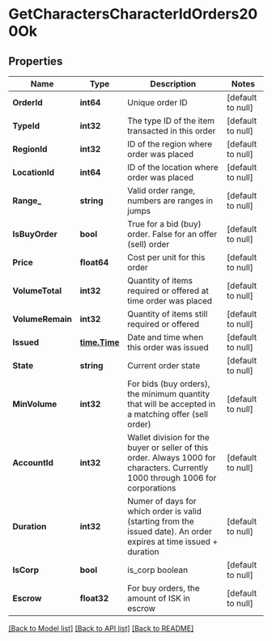 # GetCharactersCharacterIdOrders200Ok

## Properties
Name | Type | Description | Notes
------------ | ------------- | ------------- | -------------
**OrderId** | **int64** | Unique order ID | [default to null]
**TypeId** | **int32** | The type ID of the item transacted in this order | [default to null]
**RegionId** | **int32** | ID of the region where order was placed | [default to null]
**LocationId** | **int64** | ID of the location where order was placed | [default to null]
**Range_** | **string** | Valid order range, numbers are ranges in jumps | [default to null]
**IsBuyOrder** | **bool** | True for a bid (buy) order. False for an offer (sell) order | [default to null]
**Price** | **float64** | Cost per unit for this order | [default to null]
**VolumeTotal** | **int32** | Quantity of items required or offered at time order was placed | [default to null]
**VolumeRemain** | **int32** | Quantity of items still required or offered | [default to null]
**Issued** | [**time.Time**](time.Time.md) | Date and time when this order was issued | [default to null]
**State** | **string** | Current order state | [default to null]
**MinVolume** | **int32** | For bids (buy orders), the minimum quantity that will be accepted in a matching offer (sell order) | [default to null]
**AccountId** | **int32** | Wallet division for the buyer or seller of this order. Always 1000 for characters. Currently 1000 through 1006 for corporations | [default to null]
**Duration** | **int32** | Numer of days for which order is valid (starting from the issued date). An order expires at time issued + duration | [default to null]
**IsCorp** | **bool** | is_corp boolean | [default to null]
**Escrow** | **float32** | For buy orders, the amount of ISK in escrow | [default to null]

[[Back to Model list]](../README.md#documentation-for-models) [[Back to API list]](../README.md#documentation-for-api-endpoints) [[Back to README]](../README.md)


